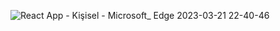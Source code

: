 
![React App - Kişisel - Microsoft_ Edge 2023-03-21 22-40-46](https://user-images.githubusercontent.com/114434307/226723747-fb03929f-e7f8-4859-985b-2073aa94cb27.gif)
